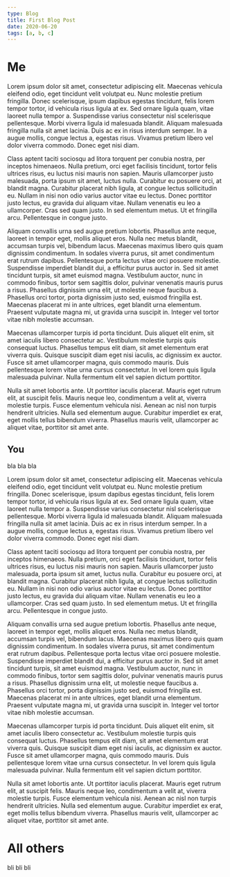 ```yaml
---
type: Blog
title: First Blog Post
date: 2020-06-20
tags: [a, b, c]
---
```

# Me



Lorem ipsum dolor sit amet, consectetur adipiscing elit. Maecenas vehicula eleifend odio, eget tincidunt velit volutpat eu. Nunc molestie pretium fringilla. Donec scelerisque, ipsum dapibus egestas tincidunt, felis lorem tempor tortor, id vehicula risus ligula at ex. Sed ornare ligula quam, vitae laoreet nulla tempor a. Suspendisse varius consectetur nisl scelerisque pellentesque. Morbi viverra ligula id malesuada blandit. Aliquam malesuada fringilla nulla sit amet lacinia. Duis ac ex in risus interdum semper. In a augue mollis, congue lectus a, egestas risus. Vivamus pretium libero vel dolor viverra commodo. Donec eget nisi diam.

Class aptent taciti sociosqu ad litora torquent per conubia nostra, per inceptos himenaeos. Nulla pretium, orci eget facilisis tincidunt, tortor felis ultrices risus, eu luctus nisi mauris non sapien. Mauris ullamcorper justo malesuada, porta ipsum sit amet, luctus nulla. Curabitur eu posuere orci, at blandit magna. Curabitur placerat nibh ligula, at congue lectus sollicitudin eu. Nullam in nisi non odio varius auctor vitae eu lectus. Donec porttitor justo lectus, eu gravida dui aliquam vitae. Nullam venenatis eu leo a ullamcorper. Cras sed quam justo. In sed elementum metus. Ut et fringilla arcu. Pellentesque in congue justo.

Aliquam convallis urna sed augue pretium lobortis. Phasellus ante neque, laoreet in tempor eget, mollis aliquet eros. Nulla nec metus blandit, accumsan turpis vel, bibendum lacus. Maecenas maximus libero quis quam dignissim condimentum. In sodales viverra purus, sit amet condimentum erat rutrum dapibus. Pellentesque porta lectus vitae orci posuere molestie. Suspendisse imperdiet blandit dui, a efficitur purus auctor in. Sed sit amet tincidunt turpis, sit amet euismod magna. Vestibulum auctor, nunc in commodo finibus, tortor sem sagittis dolor, pulvinar venenatis mauris purus a risus. Phasellus dignissim urna elit, ut molestie neque faucibus a. Phasellus orci tortor, porta dignissim justo sed, euismod fringilla est. Maecenas placerat mi in ante ultrices, eget blandit urna elementum. Praesent vulputate magna mi, ut gravida urna suscipit in. Integer vel tortor vitae nibh molestie accumsan.

Maecenas ullamcorper turpis id porta tincidunt. Duis aliquet elit enim, sit amet iaculis libero consectetur ac. Vestibulum molestie turpis quis consequat luctus. Phasellus tempus elit diam, sit amet elementum erat viverra quis. Quisque suscipit diam eget nisi iaculis, ac dignissim ex auctor. Fusce sit amet ullamcorper magna, quis commodo mauris. Duis pellentesque lorem vitae urna cursus consectetur. In vel lorem quis ligula malesuada pulvinar. Nulla fermentum elit vel sapien dictum porttitor.

Nulla sit amet lobortis ante. Ut porttitor iaculis placerat. Mauris eget rutrum elit, at suscipit felis. Mauris neque leo, condimentum a velit at, viverra molestie turpis. Fusce elementum vehicula nisi. Aenean ac nisl non turpis hendrerit ultricies. Nulla sed elementum augue. Curabitur imperdiet ex erat, eget mollis tellus bibendum viverra. Phasellus mauris velit, ullamcorper ac aliquet vitae, porttitor sit amet ante.

## You

bla bla bla

Lorem ipsum dolor sit amet, consectetur adipiscing elit. Maecenas vehicula eleifend odio, eget tincidunt velit volutpat eu. Nunc molestie pretium fringilla. Donec scelerisque, ipsum dapibus egestas tincidunt, felis lorem tempor tortor, id vehicula risus ligula at ex. Sed ornare ligula quam, vitae laoreet nulla tempor a. Suspendisse varius consectetur nisl scelerisque pellentesque. Morbi viverra ligula id malesuada blandit. Aliquam malesuada fringilla nulla sit amet lacinia. Duis ac ex in risus interdum semper. In a augue mollis, congue lectus a, egestas risus. Vivamus pretium libero vel dolor viverra commodo. Donec eget nisi diam.

Class aptent taciti sociosqu ad litora torquent per conubia nostra, per inceptos himenaeos. Nulla pretium, orci eget facilisis tincidunt, tortor felis ultrices risus, eu luctus nisi mauris non sapien. Mauris ullamcorper justo malesuada, porta ipsum sit amet, luctus nulla. Curabitur eu posuere orci, at blandit magna. Curabitur placerat nibh ligula, at congue lectus sollicitudin eu. Nullam in nisi non odio varius auctor vitae eu lectus. Donec porttitor justo lectus, eu gravida dui aliquam vitae. Nullam venenatis eu leo a ullamcorper. Cras sed quam justo. In sed elementum metus. Ut et fringilla arcu. Pellentesque in congue justo.

Aliquam convallis urna sed augue pretium lobortis. Phasellus ante neque, laoreet in tempor eget, mollis aliquet eros. Nulla nec metus blandit, accumsan turpis vel, bibendum lacus. Maecenas maximus libero quis quam dignissim condimentum. In sodales viverra purus, sit amet condimentum erat rutrum dapibus. Pellentesque porta lectus vitae orci posuere molestie. Suspendisse imperdiet blandit dui, a efficitur purus auctor in. Sed sit amet tincidunt turpis, sit amet euismod magna. Vestibulum auctor, nunc in commodo finibus, tortor sem sagittis dolor, pulvinar venenatis mauris purus a risus. Phasellus dignissim urna elit, ut molestie neque faucibus a. Phasellus orci tortor, porta dignissim justo sed, euismod fringilla est. Maecenas placerat mi in ante ultrices, eget blandit urna elementum. Praesent vulputate magna mi, ut gravida urna suscipit in. Integer vel tortor vitae nibh molestie accumsan.

Maecenas ullamcorper turpis id porta tincidunt. Duis aliquet elit enim, sit amet iaculis libero consectetur ac. Vestibulum molestie turpis quis consequat luctus. Phasellus tempus elit diam, sit amet elementum erat viverra quis. Quisque suscipit diam eget nisi iaculis, ac dignissim ex auctor. Fusce sit amet ullamcorper magna, quis commodo mauris. Duis pellentesque lorem vitae urna cursus consectetur. In vel lorem quis ligula malesuada pulvinar. Nulla fermentum elit vel sapien dictum porttitor.

Nulla sit amet lobortis ante. Ut porttitor iaculis placerat. Mauris eget rutrum elit, at suscipit felis. Mauris neque leo, condimentum a velit at, viverra molestie turpis. Fusce elementum vehicula nisi. Aenean ac nisl non turpis hendrerit ultricies. Nulla sed elementum augue. Curabitur imperdiet ex erat, eget mollis tellus bibendum viverra. Phasellus mauris velit, ullamcorper ac aliquet vitae, porttitor sit amet ante.


# All others

bli bli bli
